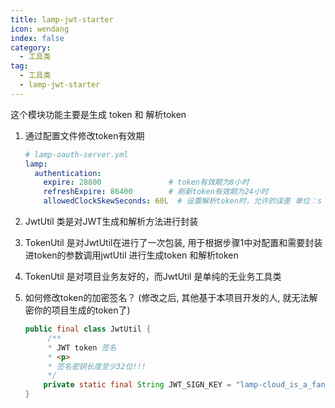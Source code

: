 ```yaml
---
title: lamp-jwt-starter
icon: wendang
index: false
category:
  - 工具类
tag:
  - 工具类
  - lamp-jwt-starter
---
```


这个模块功能主要是生成 token 和 解析token

1. 通过配置文件修改token有效期

   ```yaml
   # lamp-oauth-server.yml
   lamp:
     authentication:
       expire: 28800               # token有效期为8小时
       refreshExpire: 86400        # 刷新token有效期为24小时
       allowedClockSkewSeconds: 60L  # 设置解析token时，允许的误差 单位：s
   ```
2.  JwtUtil 类是对JWT生成和解析方法进行封装

3. TokenUtil 是对JwtUtil在进行了一次包装,  用于根据步骤1中对配置和需要封装进token的参数调用jwtUtil 进行生成token 和解析token

4. TokenUtil 是对项目业务友好的，而JwtUtil 是单纯的无业务工具类

5. 如何修改token的加密签名？  (修改之后, 其他基于本项目开发的人, 就无法解密你的项目生成的token了)

   ```java
   public final class JwtUtil {
   		/**
        * JWT token 签名
        * <p>
        * 签名密钥长度至少32位!!!
        */
       private static final String JWT_SIGN_KEY = "lamp-cloud_is_a_fantastic_project"; 
   }
   ```

   
